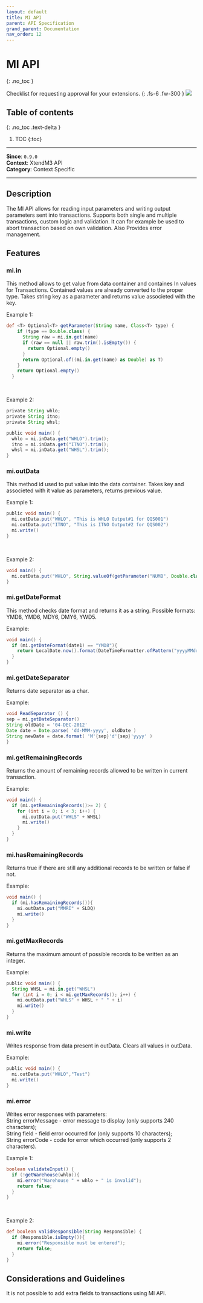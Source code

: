 ```yaml
---
layout: default
title: MI API
parent: API Specification
grand_parent: Documentation
nav_order: 12
---
```


# MI API
{: .no_toc }

Checklist for requesting approval for your extensions.
{: .fs-6 .fw-300 }
![](/assets/images/warning-24px.svg)

## Table of contents
{: .no_toc .text-delta }

1. TOC
{:toc}

---

**Since**: `0.9.0`  
**Context**: XtendM3 API  
**Category**: Context Specific

---
## Description
The MI API allows for reading input parameters and writing output parameters sent into transactions. Supports both single and multiple transactions, custom logic and validation. It can for example be used to abort transaction based on own validation. Also Provides error management.

## Features

### mi.in
This method allows to get value from data container and containes In values for Transactions. Contained values are already converted to the proper type.
Takes string key as a parameter and returns value associeted with the key.

Example 1:
```groovy
def <T> Optional<T> getParameter(String name, Class<T> type) {
    if (type == Double.class) {
      String raw = mi.in.get(name)
      if (raw == null || raw.trim().isEmpty()) {
        return Optional.empty()
      }
      return Optional.of((mi.in.get(name) as Double) as T)
    }
    return Optional.empty()
  }
```
<br>

Example 2:
```groovy
private String whlo;
private String itno;
private String whsl;

public void main() {
  whlo = mi.inData.get("WHLO").trim();
  itno = mi.inData.get("ITNO").trim();
  whsl = mi.inData.get("WHSL").trim();
}
```

### mi.outData
This method id used to put value into the data container. Takes key and associeted with it value as parameters, returns previous value.

Example 1:
```groovy
public void main() {
  mi.outData.put("WHLO", "This is WHLO Output#1 for QQS001")
  mi.outData.put("ITNO", "This is ITNO Output#2 for QQS002")
  mi.write() 
}
```
<br>

Example 2:
```groovy
void main() {
  mi.outData.put("WHLO", String.valueOf(getParameter("NUMB", Double.class).orElse(null)))
}
```
### mi.getDateFormat
This method checks date format and returns it as a string. Possible formats: YMD8, YMD6, MDY6, DMY6, YWD5.

Example:
```groovy
void main() {
  if (mi.getDateFormat(date1) == "YMD8"){
    return LocalDate.now().format(DateTimeFormatter.ofPattern("yyyyMMdd"))
  }
}
```
### mi.getDateSeparator
Returns date separator as a char.

Example:
```groovy
void ReadSeparator () {
sep = mi.getDateSeparator() 
String oldDate = '04-DEC-2012'
Date date = Date.parse( 'dd-MMM-yyyy', oldDate )
String newDate = date.format( 'M'{sep}'d'{sep}'yyyy' )
}
```

### mi.getRemainingRecords
Returns the amount of remaining records allowed to be written in current transaction.

Example:
```groovy
void main() {
  if (mi.getRemainingRecords()>= 2) {
    for (int i = 0; i < 3; i++) {
      mi.outData.put("WHLS" + WHSL)
      mi.write()
    }
  }
}
```

### mi.hasRemainingRecords
Returns true if there are still any additional records to be written or false if not.

Example:
```groovy
void main() {
  if (mi.hasRemainingRecords()){
    mi.outData.put("MMRI" + SLDQ)
    mi.write()
  }
}
```

### mi.getMaxRecords
Returns the maximum amount of possible records to be written as an integer.

Example:
```groovy
public void main() {
  String WHSL = mi.in.get("WHSL")
  for (int i = 0; i < mi.getMaxRecords(); i++) {
    mi.outData.put("WHLS" + WHSL + " " + i)
    mi.write()
  }
}
```

### mi.write
Writes response from data present in outData. Clears all values in outData.

Example:
```groovy
public void main() {
  mi.outData.put("WHLO","Test")
  mi.write()
}
```

### mi.error
Writes error responses with parameters:<br>
String errorMessage - error message to display (only supports 240 characters);<br>
String field - field error occurred for (only supports 10 characters);<br>
String errorCode - code for error which occurred (only supports 2 characters).

Example 1:
```groovy
boolean validateInput() {
  if (!getWarehouse(whlo)){
    mi.error("Warehouse " + whlo + " is invalid");
    return false;
  }
}
```
<br>

Example 2:
```groovy
def boolean validResponsible(String Responsible) {
  if (Responsible.isEmpty()){
    mi.error("Responsible must be entered");
    return false;
  }
}
```
## Considerations and Guidelines
It is not possible to add extra fields to transactions using MI API.

